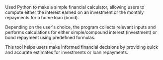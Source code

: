 Used Python to make a simple financial calculator, allowing users to compute either the interest earned on an investment or the monthly repayments for a home loan (bond).

Depending on the user's choice, the program collects relevant inputs and performs calculations for either simple/compound interest (investment) or bond repayment using predefined formulas.

This tool helps users make informed financial decisions by providing quick and accurate estimates for investments or loan repayments.

